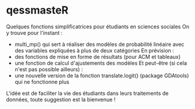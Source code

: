 # qessmasteR
Quelques fonctions simplificatrices pour étudiants en sciences sociales
On y trouve pour l'instant :
  - multi_mp() qui sert à réaliser des modèles de probabilité linéaire avec des variables expliquées à plus de deux catégories
En prévision : 
  - des fonctions de mise en forme de résultats (pour ACM et tableaux)
  - une fonction de calcul d'ajustements des modèles
Et peut-être (si cela n'est pas possible ailleurs) :
  - une nouvelle version de la fonction translate.logit() (package GDAtools) qui ne fonctionne plus

L'idée est de faciliter la vie des étudiants dans leurs traitements de données, toute suggestion est la bienvenue !
